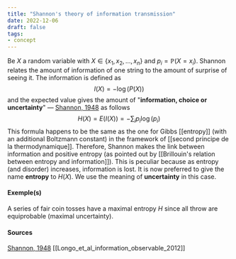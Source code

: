 ```yaml
---
title: "Shannon's theory of information transmission"
date: 2022-12-06
draft: false
tags:
- concept
---
```


Be $X$  a random variable with $X\in\{x_1,x_2,...,x_n\}$ and $p_i=\mathbb{P}(X=x_i)$. Shannon relates the amount of information of one string to the amount of surprise of seeing it. The information is defined as $$I(X) = - \log(P(X))$$and the expected value gives the amount of  "**information, choice or uncertainty**" — [Shannon, 1948](reference/Shannon,%201948.md) as follows  $$H(X)=E(I(X))=-\sum_i p_i \log(p_i)$$This formula happens to be the same as the one for Gibbs [[entropy]] (with an additional Boltzmann constant) in the framework of [[second principe de la thermodynamique]]. Therefore, Shannon makes the link between information and positive entropy (as pointed out by [[Brillouin's relation between entropy and information]]). This is peculiar because as entropy (and disorder) increases, information is lost. It is now preferred to give the name **entropy** to $H(X)$.  We use the meaning of **uncertainty** in this case. 

#### Exemple(s)
A series of fair coin tosses have a maximal entropy $H$ since all throw are equiprobable (maximal uncertainty). 

#### Sources 
[Shannon, 1948](reference/Shannon,%201948.md)
[[Longo_et_al_information_observable_2012]]